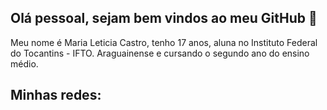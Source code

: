 ## Olá pessoal, sejam bem vindos ao meu GitHub 👋

Meu nome é Maria Leticia Castro, tenho 17 anos, aluna no Instituto Federal do Tocantins - IFTO. Araguainense e cursando o segundo ano do ensino médio.  

## Minhas redes:

